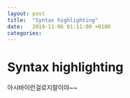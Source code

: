 ```yaml
---
layout: post
title:  "Syntax highlighting"
date:   2019-11-06 01:11:00 +0100
categories:
---
```


# Syntax highlighting
아시바이런걸로지랄이야~~
